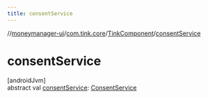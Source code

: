 ```yaml
---
title: consentService
---
```

//[moneymanager-ui](../../../index.html)/[com.tink.core](../index.html)/[TinkComponent](index.html)/[consentService](consent-service.html)



# consentService



[androidJvm]\
abstract val [consentService](consent-service.html): [ConsentService](../../com.tink.service.consent/-consent-service/index.html)





